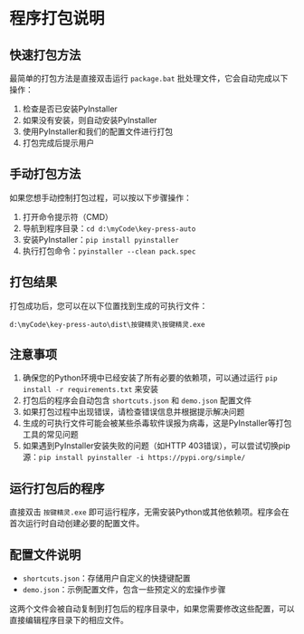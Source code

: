 # 程序打包说明

## 快速打包方法

最简单的打包方法是直接双击运行 `package.bat` 批处理文件，它会自动完成以下操作：

1. 检查是否已安装PyInstaller
2. 如果没有安装，则自动安装PyInstaller
3. 使用PyInstaller和我们的配置文件进行打包
4. 打包完成后提示用户

## 手动打包方法

如果您想手动控制打包过程，可以按以下步骤操作：

1. 打开命令提示符（CMD）
2. 导航到程序目录：`cd d:\myCode\key-press-auto`
3. 安装PyInstaller：`pip install pyinstaller`
4. 执行打包命令：`pyinstaller --clean pack.spec`

## 打包结果

打包成功后，您可以在以下位置找到生成的可执行文件：

```
d:\myCode\key-press-auto\dist\按键精灵\按键精灵.exe
```

## 注意事项

1. 确保您的Python环境中已经安装了所有必要的依赖项，可以通过运行 `pip install -r requirements.txt` 来安装
2. 打包后的程序会自动包含 `shortcuts.json` 和 `demo.json` 配置文件
3. 如果打包过程中出现错误，请检查错误信息并根据提示解决问题
4. 生成的可执行文件可能会被某些杀毒软件误报为病毒，这是PyInstaller等打包工具的常见问题
5. 如果遇到PyInstaller安装失败的问题（如HTTP 403错误），可以尝试切换pip源：`pip install pyinstaller -i https://pypi.org/simple/`

## 运行打包后的程序

直接双击 `按键精灵.exe` 即可运行程序，无需安装Python或其他依赖项。程序会在首次运行时自动创建必要的配置文件。

## 配置文件说明

- `shortcuts.json`：存储用户自定义的快捷键配置
- `demo.json`：示例配置文件，包含一些预定义的宏操作步骤

这两个文件会被自动复制到打包后的程序目录中，如果您需要修改这些配置，可以直接编辑程序目录下的相应文件。